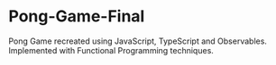 # Pong-Game-Final
Pong Game recreated using JavaScript, TypeScript and Observables. Implemented with Functional Programming techniques.

